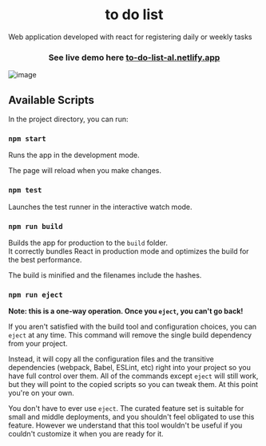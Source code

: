 <h1 align="center">to do list </h1>

Web application developed with react for registering daily or weekly tasks 

<h3 align="center">
  
See live demo here [to-do-list-al.netlify.app](https://to-do-list-al.netlify.app/)

</h3>

![image](https://user-images.githubusercontent.com/95056296/157873045-c2bca313-2e45-40ae-8d9f-0c2ed30c87dd.png)




## Available Scripts

In the project directory, you can run:

### `npm start`

Runs the app in the development mode.

The page will reload when you make changes.

### `npm test`

Launches the test runner in the interactive watch mode.

### `npm run build`

Builds the app for production to the `build` folder.\
It correctly bundles React in production mode and optimizes the build for the best performance.

The build is minified and the filenames include the hashes.

### `npm run eject`

**Note: this is a one-way operation. Once you `eject`, you can't go back!**

If you aren't satisfied with the build tool and configuration choices, you can `eject` at any time. This command will remove the single build dependency from your project.

Instead, it will copy all the configuration files and the transitive dependencies (webpack, Babel, ESLint, etc) right into your project so you have full control over them. All of the commands except `eject` will still work, but they will point to the copied scripts so you can tweak them. At this point you're on your own.

You don't have to ever use `eject`. The curated feature set is suitable for small and middle deployments, and you shouldn't feel obligated to use this feature. However we understand that this tool wouldn't be useful if you couldn't customize it when you are ready for it.
